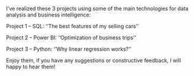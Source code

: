 I've realized these 3 projects using some of the main technologies for data analysis and business intelligence:

Project 1 – SQL: ‘’The best features of my selling cars’’ 

Project 2 – Power BI: ‘’Optimization of business trips’’ 

Project 3 – Python: ‘’Why linear regression works?’’ 

Enjoy them, if you have any suggestions or constructive feedback, I will happy to hear them!
